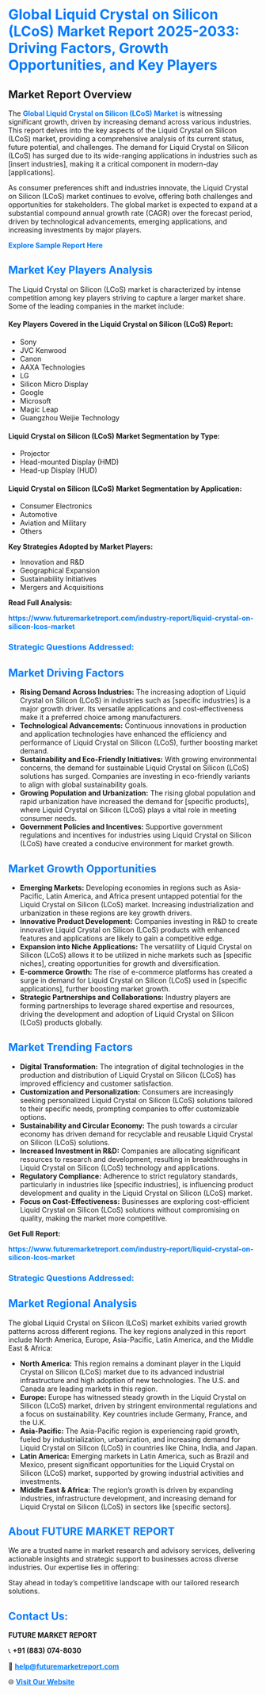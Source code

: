 <h1 style="color: #007BFF;">Global Liquid Crystal on Silicon (LCoS) Market Report 2025-2033: Driving Factors, Growth Opportunities, and Key Players</h1>

<section id="overview">
<h2>Market Report Overview</h2>
<p>The <a href="https://www.futuremarketreport.com/industry-report/liquid-crystal-on-silicon-lcos-market" style="color: #007BFF; text-decoration: none;"><strong>Global Liquid Crystal on Silicon (LCoS) Market</strong></a> is witnessing significant growth, driven by increasing demand across various industries. This report delves into the key aspects of the Liquid Crystal on Silicon (LCoS) market, providing a comprehensive analysis of its current status, future potential, and challenges. The demand for Liquid Crystal on Silicon (LCoS) has surged due to its wide-ranging applications in industries such as [insert industries], making it a critical component in modern-day [applications].</p>
<p>As consumer preferences shift and industries innovate, the Liquid Crystal on Silicon (LCoS) market continues to evolve, offering both challenges and opportunities for stakeholders. The global market is expected to expand at a substantial compound annual growth rate (CAGR) over the forecast period, driven by technological advancements, emerging applications, and increasing investments by major players.</p>
</section>

<section id="overview">
<p><a href="https://www.futuremarketreport.com/request-sample/reportId=27521" style="color: #007BFF; text-decoration: none;"><strong>Explore Sample Report Here</strong></a></p>
</section>

<section id="key-players">
<h2 style="color: #007BFF;">Market Key Players Analysis</h2>
<p>The Liquid Crystal on Silicon (LCoS) market is characterized by intense competition among key players striving to capture a larger market share. Some of the leading companies in the market include:</p>
<h4>Key Players Covered in the Liquid Crystal on Silicon (LCoS) Report:</h4>
<ul><li>Sony</li><li>JVC Kenwood</li><li>Canon</li><li>AAXA Technologies</li><li>LG</li><li>Silicon Micro Display</li><li>Google</li><li>Microsoft</li><li>Magic Leap</li><li>Guangzhou Weijie Technology</li></ul>
<h4>Liquid Crystal on Silicon (LCoS) Market Segmentation by Type:</h4>
<ul><li>Projector</li><li>Head-mounted Display (HMD)</li><li>Head-up Display (HUD)</li></ul>

<h4>Liquid Crystal on Silicon (LCoS) Market Segmentation by Application:</h4>
<ul><li>Consumer Electronics</li><li>Automotive</li><li>Aviation and Military</li><li>Others</li></ul>
<p><strong>Key Strategies Adopted by Market Players:</strong></p>
<ul>
<li>Innovation and R&D</li>
<li>Geographical Expansion</li>
<li>Sustainability Initiatives</li>
<li>Mergers and Acquisitions</li>
</ul>
</section>

<section>
<p><strong>Read Full Analysis: </strong></p><a href="https://www.futuremarketreport.com/industry-report/liquid-crystal-on-silicon-lcos-market" style="color: #007BFF; text-decoration: none;"><strong>https://www.futuremarketreport.com/industry-report/liquid-crystal-on-silicon-lcos-market</strong></a>
<h3 style="color: #007BFF;">Strategic Questions Addressed:</h3>
</section>

<section id="driving-factors">
<h2 style="color: #007BFF;">Market Driving Factors</h2>
<ul>
<li><strong>Rising Demand Across Industries:</strong> The increasing adoption of Liquid Crystal on Silicon (LCoS) in industries such as [specific industries] is a major growth driver. Its versatile applications and cost-effectiveness make it a preferred choice among manufacturers.</li>
<li><strong>Technological Advancements:</strong> Continuous innovations in production and application technologies have enhanced the efficiency and performance of Liquid Crystal on Silicon (LCoS), further boosting market demand.</li>
<li><strong>Sustainability and Eco-Friendly Initiatives:</strong> With growing environmental concerns, the demand for sustainable Liquid Crystal on Silicon (LCoS) solutions has surged. Companies are investing in eco-friendly variants to align with global sustainability goals.</li>
<li><strong>Growing Population and Urbanization:</strong> The rising global population and rapid urbanization have increased the demand for [specific products], where Liquid Crystal on Silicon (LCoS) plays a vital role in meeting consumer needs.</li>
<li><strong>Government Policies and Incentives:</strong> Supportive government regulations and incentives for industries using Liquid Crystal on Silicon (LCoS) have created a conducive environment for market growth.</li>
</ul>
</section>

<section id="growth-opportunities">
<h2 style="color: #007BFF;">Market Growth Opportunities</h2>
<ul>
<li><strong>Emerging Markets:</strong> Developing economies in regions such as Asia-Pacific, Latin America, and Africa present untapped potential for the Liquid Crystal on Silicon (LCoS) market. Increasing industrialization and urbanization in these regions are key growth drivers.</li>
<li><strong>Innovative Product Development:</strong> Companies investing in R&D to create innovative Liquid Crystal on Silicon (LCoS) products with enhanced features and applications are likely to gain a competitive edge.</li>
<li><strong>Expansion into Niche Applications:</strong> The versatility of Liquid Crystal on Silicon (LCoS) allows it to be utilized in niche markets such as [specific niches], creating opportunities for growth and diversification.</li>
<li><strong>E-commerce Growth:</strong> The rise of e-commerce platforms has created a surge in demand for Liquid Crystal on Silicon (LCoS) used in [specific applications], further boosting market growth.</li>
<li><strong>Strategic Partnerships and Collaborations:</strong> Industry players are forming partnerships to leverage shared expertise and resources, driving the development and adoption of Liquid Crystal on Silicon (LCoS) products globally.</li>
</ul>
</section>

<section id="trending-factors">
<h2 style="color: #007BFF;">Market Trending Factors</h2>
<ul>
<li><strong>Digital Transformation:</strong> The integration of digital technologies in the production and distribution of Liquid Crystal on Silicon (LCoS) has improved efficiency and customer satisfaction.</li>
<li><strong>Customization and Personalization:</strong> Consumers are increasingly seeking personalized Liquid Crystal on Silicon (LCoS) solutions tailored to their specific needs, prompting companies to offer customizable options.</li>
<li><strong>Sustainability and Circular Economy:</strong> The push towards a circular economy has driven demand for recyclable and reusable Liquid Crystal on Silicon (LCoS) solutions.</li>
<li><strong>Increased Investment in R&D:</strong> Companies are allocating significant resources to research and development, resulting in breakthroughs in Liquid Crystal on Silicon (LCoS) technology and applications.</li>
<li><strong>Regulatory Compliance:</strong> Adherence to strict regulatory standards, particularly in industries like [specific industries], is influencing product development and quality in the Liquid Crystal on Silicon (LCoS) market.</li>
<li><strong>Focus on Cost-Effectiveness:</strong> Businesses are exploring cost-efficient Liquid Crystal on Silicon (LCoS) solutions without compromising on quality, making the market more competitive.</li>
</ul>
</section>

<section>
<p><strong>Get Full Report: </strong></p><a href="https://www.futuremarketreport.com/industry-report/liquid-crystal-on-silicon-lcos-market" style="color: #007BFF; text-decoration: none;"><strong>https://www.futuremarketreport.com/industry-report/liquid-crystal-on-silicon-lcos-market</strong></a>
<h3 style="color: #007BFF;">Strategic Questions Addressed:</h3>
</section>


<section id="regional-analysis">
<h2 style="color: #007BFF;">Market Regional Analysis</h2>
<p>The global Liquid Crystal on Silicon (LCoS) market exhibits varied growth patterns across different regions. The key regions analyzed in this report include North America, Europe, Asia-Pacific, Latin America, and the Middle East & Africa:</p>
<ul>
<li><strong>North America:</strong> This region remains a dominant player in the Liquid Crystal on Silicon (LCoS) market due to its advanced industrial infrastructure and high adoption of new technologies. The U.S. and Canada are leading markets in this region.</li>
<li><strong>Europe:</strong> Europe has witnessed steady growth in the Liquid Crystal on Silicon (LCoS) market, driven by stringent environmental regulations and a focus on sustainability. Key countries include Germany, France, and the U.K.</li>
<li><strong>Asia-Pacific:</strong> The Asia-Pacific region is experiencing rapid growth, fueled by industrialization, urbanization, and increasing demand for Liquid Crystal on Silicon (LCoS) in countries like China, India, and Japan.</li>
<li><strong>Latin America:</strong> Emerging markets in Latin America, such as Brazil and Mexico, present significant opportunities for the Liquid Crystal on Silicon (LCoS) market, supported by growing industrial activities and investments.</li>
<li><strong>Middle East & Africa:</strong> The region’s growth is driven by expanding industries, infrastructure development, and increasing demand for Liquid Crystal on Silicon (LCoS) in sectors like [specific sectors].</li>
</ul>
</section>

<footer>
<h2 style="color: #007BFF;">About FUTURE MARKET REPORT</h2>
<p>We are a trusted name in market research and advisory services, delivering actionable insights and strategic support to businesses across diverse industries. Our expertise lies in offering:</p>

<p>Stay ahead in today’s competitive landscape with our tailored research solutions.</p>

<h2 style="color: #007BFF;">Contact Us:</h2>
<p><strong>FUTURE MARKET REPORT</strong></p>
<p>📞 <strong>+91 (883) 074-8030</strong></p>
<p>📧 <strong><a href="mailto:help@futuremarketreport.com" style="color: #007BFF;">help@futuremarketreport.com</a></strong></p>
<p>🌐 <strong><a href="https://www.futuremarketreport.com/" style="color: #007BFF;">Visit Our Website</a></strong></p>
</footer>